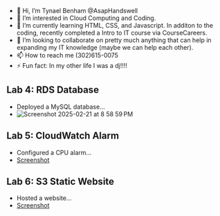 - 👋 Hi, I’m Tynael Benham @AsapHandswell
- 👀 I’m interested in Cloud Computing and Coding.
- 🌱 I’m currently learning HTML, CSS, and Javascript.  In additon to the coding, recently completed a Intro to IT course via CourseCareers.
- 💞️ I’m looking to collaborate on pretty much anything that can help in expanding my IT knowledge (maybe we can help each other).
- 📫 How to reach me  (302)615-0075
- ⚡ Fun fact: In my other life I was a dj!!!!

<!---
AsapHandswell/AsapHandswell is a ✨ special ✨ repository because its `README.md` (this file) appears on your GitHub profile.
You can click the Preview link to take a look at your changes.
--->
## Lab 4: RDS Database
- Deployed a MySQL database...
- ![Screenshot 2025-02-21 at 8 58 59 PM](https://github.com/user-attachments/assets/6519eeb0-9a37-43e4-a75a-e7625db42dda)
## Lab 5: CloudWatch Alarm
- Configured a CPU alarm...
- [Screenshot](CloudWatch_Lab5.png)
## Lab 6: S3 Static Website
- Hosted a website...
- [Screenshot](S3Web_Lab6.png)
  
